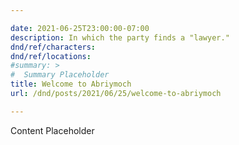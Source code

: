 ```yaml
---

date: 2021-06-25T23:00:00-07:00
description: In which the party finds a "lawyer."
dnd/ref/characters:
dnd/ref/locations:
#summary: >
#  Summary Placeholder
title: Welcome to Abriymoch
url: /dnd/posts/2021/06/25/welcome-to-abriymoch

---
```


Content Placeholder

